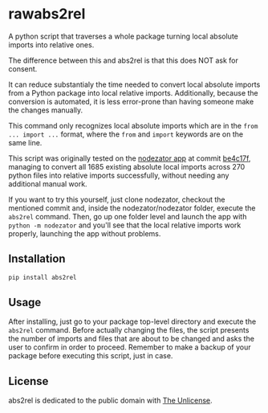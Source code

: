 # rawabs2rel

A python script that traverses a whole package turning local absolute imports into relative ones.

The difference between this and abs2rel is that this does NOT ask for consent.

It can reduce substantialy the time needed to convert local absolute imports from a Python package into local relative imports. Additionally, because the conversion is automated, it is less error-prone than having someone make the changes manually.

This command only recognizes local absolute imports which are in the `from ... import ...` format, where the `from` and `import` keywords are on the same line.

This script was originally tested on the [nodezator app](https://github.com/IndiePython/nodezator) at commit [be4c17f](https://github.com/IndiePython/nodezator/commit/be4c17f4c9d09951b48345836fb24de70f5ee90f), managing to convert all 1685 existing absolute local imports across 270 python files into relative imports successfully, without needing any additional manual work.

If you want to try this yourself, just clone nodezator, checkout the mentioned commit and, inside the nodezator/nodezator folder, execute the `abs2rel` command. Then, go up one folder level and launch the app with `python -m nodezator` and you'll see that the local relative imports work properly, launching the app without problems.


## Installation

```bash
pip install abs2rel
```

## Usage

After installing, just go to your package top-level directory and execute the `abs2rel` command. Before actually changing the files, the script presents the number of imports and files that are about to be changed and asks the user to confirm in order to proceed. Remember to make a backup of your package before executing this script, just in case.

## License

abs2rel is dedicated to the public domain with [The Unlicense](https://unlicense.org/).
